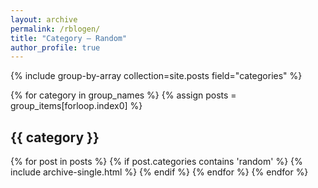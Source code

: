 ```yaml
---
layout: archive
permalink: /rblogen/
title: "Category — Random"
author_profile: true
---
```


{% include group-by-array collection=site.posts field="categories" %}

{% for category in group_names %} 
  {% assign posts = group_items[forloop.index0] %}
  <h2 id="{{ category | slugify }}" class="archive__subtitle">{{ category }}</h2>
  {% for post in posts %}
    {% if post.categories contains 'random' %}
      {% include archive-single.html %}
    {% endif %}
  {% endfor %}
{% endfor %}
